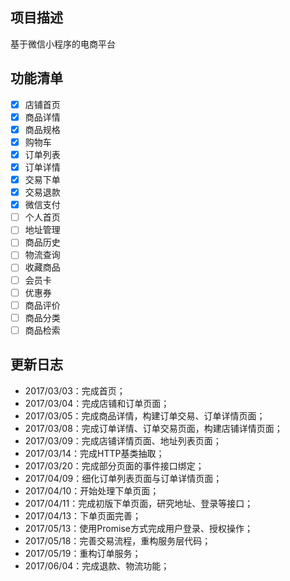 ## 项目描述
基于微信小程序的电商平台

## 功能清单
- [x] 店铺首页
- [x] 商品详情
- [x] 商品规格
- [x] 购物车
- [x] 订单列表
- [x] 订单详情
- [x] 交易下单
- [x] 交易退款
- [x] 微信支付
- [ ] 个人首页
- [ ] 地址管理
- [ ] 商品历史
- [ ] 物流查询
- [ ] 收藏商品
- [ ] 会员卡
- [ ] 优惠券
- [ ] 商品评价
- [ ] 商品分类
- [ ] 商品检索

## 更新日志
- 2017/03/03：完成首页；
- 2017/03/04：完成店铺和订单页面；
- 2017/03/05：完成商品详情，构建订单交易、订单详情页面；
- 2017/03/08：完成订单详情、订单交易页面，构建店铺详情页面；
- 2017/03/09：完成店铺详情页面、地址列表页面；
- 2017/03/14：完成HTTP基类抽取；
- 2017/03/20：完成部分页面的事件接口绑定；
- 2017/04/09：细化订单列表页面与订单详情页面；
- 2017/04/10：开始处理下单页面；
- 2017/04/11：完成初版下单页面，研究地址、登录等接口；
- 2017/04/13：下单页面完善；
- 2017/05/13：使用Promise方式完成用户登录、授权操作；
- 2017/05/18：完善交易流程，重构服务层代码；
- 2017/05/19：重构订单服务；
- 2017/06/04：完成退款、物流功能；